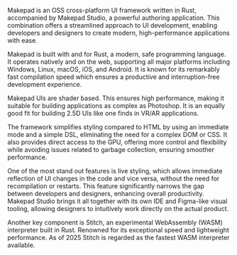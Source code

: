 Makepad is an OSS cross-platform UI framework written in Rust, accompanied by Makepad Studio, a powerful authoring application. This combination offers a streamlined approach to UI development, enabling developers and designers to create modern, high-performance applications with ease.

Makepad is built with and for Rust, a modern, safe programming language. It operates natively and on the web, supporting all major platforms including Windows, Linux, macOS, iOS, and Android. It is known for its remarkably fast compilation speed which ensures a productive and interruption-free development experience.

Makepad UIs are shader based. This ensures high performance, making it suitable for building applications as complex as Photoshop. It is an equally good fit for building 2.5D UIs like one finds in VR/AR applications.

The framework simplifies styling compared to HTML by using an immediate mode and a simple DSL, eliminating the need for a complex DOM or CSS. It also provides direct access to the GPU, offering more control and flexibility while avoiding issues related to garbage collection, ensuring smoother performance.

One of the most stand out features is live styling, which allows immediate reflection of UI changes in the code and vice versa, without the need for recompilation or restarts. This feature significantly narrows the gap between developers and designers, enhancing overall productivity.
Makepad Studio brings it all together with its own IDE and Figma-like visual tooling, allowing designers to intuitively work directly on the actual product.

Another key component is Stitch, an experimental WebAssembly (WASM) interpreter built in Rust. Renowned for its exceptional speed and lightweight performance. As of 2025 Stitch is regarded as the fastest WASM interpreter available.